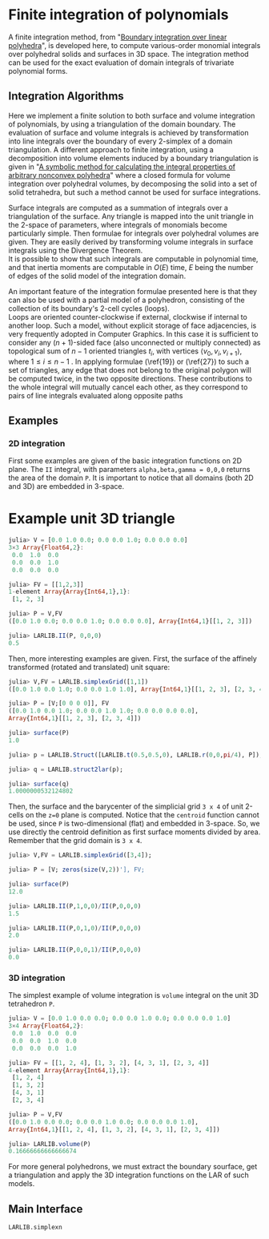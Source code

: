 # Finite integration of polynomials

A finite integration method, from "[Boundary integration over linear polyhedra](https://www.sciencedirect.com/science/article/pii/001044859090007Y)", is developed here, to compute various-order monomial integrals over polyhedral solids and surfaces in 3D space. The integration method can be used for the exact evaluation of domain integrals of trivariate polynomial forms.

## Integration Algorithms

Here we implement a finite solution
to both surface and volume integration of polynomials, by using a
triangulation of the domain boundary.   The evaluation of
surface and volume integrals is achieved by transformation into line
integrals over the boundary of every 2-simplex of a domain
triangulation.  A different approach to finite integration, using a
decomposition into volume elements induced by a boundary triangulation
is given in "[A symbolic method for calculating the integral properties of arbitrary nonconvex polyhedra](https://ieeexplore.ieee.org/document/6429334/)" where a closed formula for volume
integration over polyhedral volumes, by decomposing the solid into a set
of solid tetrahedra, but such a method cannot be used for surface
integrations.

Surface integrals are computed as a summation of integrals over a 
triangulation of the surface.  Any triangle is mapped into the unit 
triangle in the 2-space of parameters, where integrals 
of monomials become particularly 
simple.  Then formulae for integrals over polyhedral volumes are 
given.  They are easily derived by transforming volume integrals in 
surface integrals using the Divergence Theorem.  
It is possible to show that such integrals are 
computable in polynomial time, and that inertia moments are computable 
in $O(E)$ time, $E$ being the number of edges of the solid model of 
the integration domain.

An important feature of the integration formulae presented here is
that they can also be used with a partial model of a polyhedron,
consisting of the collection of its boundary's 2-cell cycles (loops).  
Loops are oriented
counter-clockwise if external, clockwise if internal to another loop. 
Such a  model, without explicit storage of face adjacencies, is
very frequently adopted in Computer Graphics.
In this case it is sufficient to consider any $(n+1)$-sided face (also
unconnected or multiply connected)  as topological sum of $n-1$
oriented triangles $t_i$, with vertices $\langle v_0, v_i,
v_{i+1}\rangle$, where $1\le i\le n-1$ .  In applying formulae
(\ref{19}) or (\ref{27}) to such a set of triangles, any edge that
does not belong to the original polygon will be computed twice, in the
two opposite directions.  These contributions to the whole integral
will mutually cancel each other, as they correspond to pairs of
line integrals evaluated along opposite paths

## Examples


### 2D integration

First some examples are given of the basic integration functions on 2D plane. The `II` integral, with parameters `alpha,beta,gamma = 0,0,0` returns the area of the domain `P`. It is important to notice that all domains (both 2D and 3D) are embedded in 3-space.

# Example  unit 3D triangle
```julia
julia> V = [0.0 1.0 0.0; 0.0 0.0 1.0; 0.0 0.0 0.0]
3×3 Array{Float64,2}:
 0.0  1.0  0.0
 0.0  0.0  1.0
 0.0  0.0  0.0

julia> FV = [[1,2,3]]
1-element Array{Array{Int64,1},1}:
 [1, 2, 3]

julia> P = V,FV
([0.0 1.0 0.0; 0.0 0.0 1.0; 0.0 0.0 0.0], Array{Int64,1}[[1, 2, 3]])

julia> LARLIB.II(P, 0,0,0)
0.5
```
Then, more interesting examples are given. First, the surface of the affinely transformed (rotated and translated) unit square:

```julia
julia> V,FV = LARLIB.simplexGrid([1,1])
([0.0 1.0 0.0 1.0; 0.0 0.0 1.0 1.0], Array{Int64,1}[[1, 2, 3], [2, 3, 4]])

julia> P = [V;[0 0 0 0]], FV
([0.0 1.0 0.0 1.0; 0.0 0.0 1.0 1.0; 0.0 0.0 0.0 0.0], 
Array{Int64,1}[[1, 2, 3], [2, 3, 4]])

julia> surface(P)
1.0

julia> p = LARLIB.Struct([LARLIB.t(0.5,0.5,0), LARLIB.r(0,0,pi/4), P]);

julia> q = LARLIB.struct2lar(p);

julia> surface(q)
1.0000000532124802
```
Then, the surface and the barycenter  of the simplicial grid `3 x 4` of unit 2-cells on the ``z=0`` plane is computed. Notice that the  `centroid` function cannot be used, since `P` is two-dimensional (flat) and embedded in 3-space. So, we use directly the centroid definition as first surface moments divided by area. Remember that the grid domain is ``3 x 4``.

```julia
julia> V,FV = LARLIB.simplexGrid([3,4]);

julia> P = [V; zeros(size(V,2))'], FV;

julia> surface(P)
12.0

julia> LARLIB.II(P,1,0,0)/II(P,0,0,0)
1.5

julia> LARLIB.II(P,0,1,0)/II(P,0,0,0)
2.0

julia> LARLIB.II(P,0,0,1)/II(P,0,0,0)
0.0
```


### 3D integration

The simplest example of volume integration is `volume` integral on the unit 3D tetrahedron `P`.

```julia
julia> V = [0.0 1.0 0.0 0.0; 0.0 0.0 1.0 0.0; 0.0 0.0 0.0 1.0]
3×4 Array{Float64,2}:
 0.0  1.0  0.0  0.0
 0.0  0.0  1.0  0.0
 0.0  0.0  0.0  1.0

julia> FV = [[1, 2, 4], [1, 3, 2], [4, 3, 1], [2, 3, 4]]
4-element Array{Array{Int64,1},1}:
 [1, 2, 4]
 [1, 3, 2]
 [4, 3, 1]
 [2, 3, 4]

julia> P = V,FV
([0.0 1.0 0.0 0.0; 0.0 0.0 1.0 0.0; 0.0 0.0 0.0 1.0], 
Array{Int64,1}[[1, 2, 4], [1, 3, 2], [4, 3, 1], [2, 3, 4]])

julia> LARLIB.volume(P)
0.16666666666666674
```

For more general polyhedrons, we must extract the boundary sourface, get a triangulation
and apply the 3D integration functions on the LAR of such models.


## Main Interface

```@docs
LARLIB.simplexn
```

